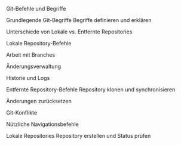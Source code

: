 Git-Befehle und Begriffe


Grundlegende Git-Begriffe
Begriffe definieren und erklären




Unterschiede von Lokale vs. Entfernte Repositories



Lokale Repository-Befehle



Arbeit mit Branches



Änderungsverwaltung



Historie und Logs



Entfernte Repository-Befehle
Repository klonen und synchronisieren




Änderungen zurücksetzen



Git-Konflikte



Nützliche Navigationsbefehle




Lokale Repositories
Repository erstellen und Status prüfen



